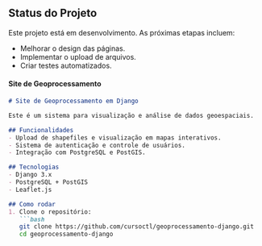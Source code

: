 ## Status do Projeto
Este projeto está em desenvolvimento. As próximas etapas incluem:
- Melhorar o design das páginas.
- Implementar o upload de arquivos.
- Criar testes automatizados.

#### **Site de Geoprocessamento**
```markdown
# Site de Geoprocessamento em Django

Este é um sistema para visualização e análise de dados geoespaciais.

## Funcionalidades
- Upload de shapefiles e visualização em mapas interativos.
- Sistema de autenticação e controle de usuários.
- Integração com PostgreSQL e PostGIS.

## Tecnologias
- Django 3.x
- PostgreSQL + PostGIS
- Leaflet.js

## Como rodar
1. Clone o repositório:
   ```bash
   git clone https://github.com/cursoctl/geoprocessamento-django.git
   cd geoprocessamento-django
